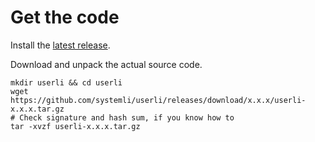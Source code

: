 # Get the code

Install the [latest release](https://github.com/systemli/userli/releases/latest).

Download and unpack the actual source code.

```shell
mkdir userli && cd userli
wget https://github.com/systemli/userli/releases/download/x.x.x/userli-x.x.x.tar.gz
# Check signature and hash sum, if you know how to
tar -xvzf userli-x.x.x.tar.gz
```
